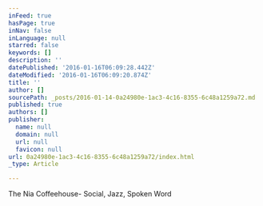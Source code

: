 ```yaml
---
inFeed: true
hasPage: true
inNav: false
inLanguage: null
starred: false
keywords: []
description: ''
datePublished: '2016-01-16T06:09:28.442Z'
dateModified: '2016-01-16T06:09:20.874Z'
title: ''
author: []
sourcePath: _posts/2016-01-14-0a24980e-1ac3-4c16-8355-6c48a1259a72.md
published: true
authors: []
publisher:
  name: null
  domain: null
  url: null
  favicon: null
url: 0a24980e-1ac3-4c16-8355-6c48a1259a72/index.html
_type: Article

---
```

The Nia Coffeehouse- Social, Jazz, Spoken Word